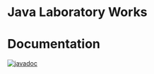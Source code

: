 # Java Laboratory Works
# Documentation
[![javadoc](https://img.shields.io/badge/javadoc-online-brightgreen.svg)](https://lofominhili.github.io/JavaLabsDocs)
